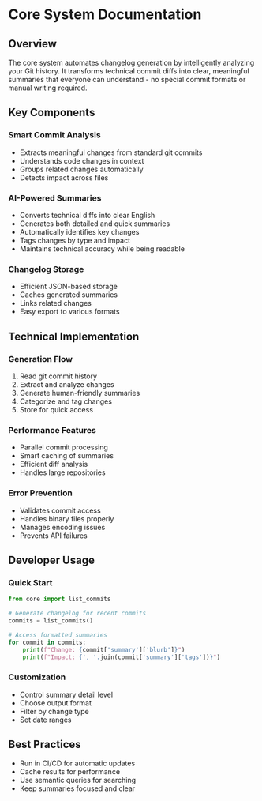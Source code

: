 # Core System Documentation

## Overview
The core system automates changelog generation by intelligently analyzing your Git history. It transforms technical commit diffs into clear, meaningful summaries that everyone can understand - no special commit formats or manual writing required.

## Key Components

### Smart Commit Analysis
- Extracts meaningful changes from standard git commits
- Understands code changes in context
- Groups related changes automatically
- Detects impact across files

### AI-Powered Summaries
- Converts technical diffs into clear English
- Generates both detailed and quick summaries
- Automatically identifies key changes
- Tags changes by type and impact
- Maintains technical accuracy while being readable

### Changelog Storage
- Efficient JSON-based storage
- Caches generated summaries
- Links related changes
- Easy export to various formats

## Technical Implementation

### Generation Flow
1. Read git commit history
2. Extract and analyze changes
3. Generate human-friendly summaries
4. Categorize and tag changes
5. Store for quick access

### Performance Features
- Parallel commit processing
- Smart caching of summaries
- Efficient diff analysis
- Handles large repositories

### Error Prevention
- Validates commit access
- Handles binary files properly
- Manages encoding issues
- Prevents API failures

## Developer Usage

### Quick Start
```python
from core import list_commits

# Generate changelog for recent commits
commits = list_commits()

# Access formatted summaries
for commit in commits:
    print(f"Change: {commit['summary']['blurb']}")
    print(f"Impact: {', '.join(commit['summary']['tags'])}")
```

### Customization
- Control summary detail level
- Choose output format
- Filter by change type
- Set date ranges

## Best Practices
- Run in CI/CD for automatic updates
- Cache results for performance
- Use semantic queries for searching
- Keep summaries focused and clear 